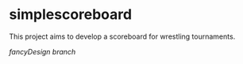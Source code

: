 # simplescoreboard
This project aims to develop a scoreboard for wrestling tournaments.

_fancyDesign branch_
